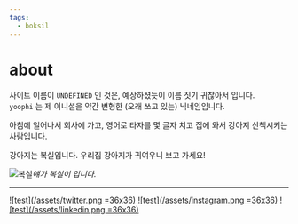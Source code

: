 ```yaml
---
tags:
  - boksil
---
```


# about

사이트 이름이 `UNDEFINED` 인 것은, 예상하셨듯이 이름 짓기 귀찮아서 입니다. <br />
`yoophi` 는 제 이니셜을 약간 변형한 (오래 쓰고 있는) 닉네임입니다.

아침에 일어나서 회사에 가고, 영어로 타자를 몇 글자 치고 집에 와서 강아지 산책시키는 사람입니다.

강아지는 복실입니다. 우리집 강아지가 귀여우니 보고 가세요!

![복실](/images/boksil/IMG_7710.jpg)*얘가 복실이 입니다.*

----

[![test](/assets/twitter.png =36x36)](https://twitter.com/yoophi)
[![test](/assets/instagram.png =36x36)](https://instagram.com/boksil.yoo)
[![test](/assets/linkedin.png =36x36)](https://www.linkedin.com/in/yoophi/)

<TagLinks/>